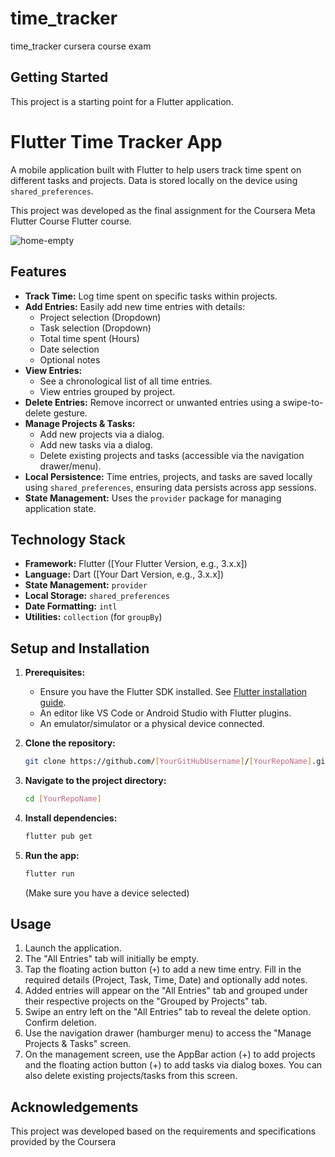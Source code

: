 # time_tracker

time_tracker cursera course exam

## Getting Started

This project is a starting point for a Flutter application.

# Flutter Time Tracker App

A mobile application built with Flutter to help users track time spent on different tasks and projects. Data is stored locally on the device using `shared_preferences`.

This project was developed as the final assignment for the Coursera Meta Flutter Course Flutter course.

![home-empty](https://github.com/user-attachments/assets/90d09deb-2a1f-40b3-8a31-6d301395682d)

## Features

*   **Track Time:** Log time spent on specific tasks within projects.
*   **Add Entries:** Easily add new time entries with details:
    *   Project selection (Dropdown)
    *   Task selection (Dropdown)
    *   Total time spent (Hours)
    *   Date selection
    *   Optional notes
*   **View Entries:**
    *   See a chronological list of all time entries.
    *   View entries grouped by project.
*   **Delete Entries:** Remove incorrect or unwanted entries using a swipe-to-delete gesture.
*   **Manage Projects & Tasks:**
    *   Add new projects via a dialog.
    *   Add new tasks via a dialog.
    *   Delete existing projects and tasks (accessible via the navigation drawer/menu).
*   **Local Persistence:** Time entries, projects, and tasks are saved locally using `shared_preferences`, ensuring data persists across app sessions.
*   **State Management:** Uses the `provider` package for managing application state.

## Technology Stack

*   **Framework:** Flutter ([Your Flutter Version, e.g., 3.x.x])
*   **Language:** Dart ([Your Dart Version, e.g., 3.x.x])
*   **State Management:** `provider`
*   **Local Storage:** `shared_preferences`
*   **Date Formatting:** `intl`
*   **Utilities:** `collection` (for `groupBy`)

## Setup and Installation

1.  **Prerequisites:**
    *   Ensure you have the Flutter SDK installed. See [Flutter installation guide](https://flutter.dev/docs/get-started/install).
    *   An editor like VS Code or Android Studio with Flutter plugins.
    *   An emulator/simulator or a physical device connected.

2.  **Clone the repository:**
    ```bash
    git clone https://github.com/[YourGitHubUsername]/[YourRepoName].git
    ```

3.  **Navigate to the project directory:**
    ```bash
    cd [YourRepoName]
    ```

4.  **Install dependencies:**
    ```bash
    flutter pub get
    ```

5.  **Run the app:**
    ```bash
    flutter run
    ```
    (Make sure you have a device selected)

## Usage

1.  Launch the application.
2.  The "All Entries" tab will initially be empty.
3.  Tap the floating action button (`+`) to add a new time entry. Fill in the required details (Project, Task, Time, Date) and optionally add notes.
4.  Added entries will appear on the "All Entries" tab and grouped under their respective projects on the "Grouped by Projects" tab.
5.  Swipe an entry left on the "All Entries" tab to reveal the delete option. Confirm deletion.
6.  Use the navigation drawer (hamburger menu) to access the "Manage Projects & Tasks" screen.
7.  On the management screen, use the AppBar action (+) to add projects and the floating action button (+) to add tasks via dialog boxes. You can also delete existing projects/tasks from this screen.

## Acknowledgements

This project was developed based on the requirements and specifications provided by the Coursera
